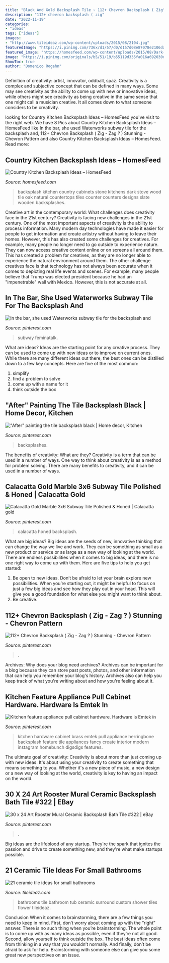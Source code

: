 ```yaml
---
title: "Black And Gold Backsplash Tile ~ 112+ Chevron Backsplash ( Zig"
description: "112+ chevron backsplash ( zig"
date: "2022-11-19"
categories:
- "ideas"
tags: ["ideas"]
images:
- "http://www.tileideaz.com/wp-content/uploads/2015/08/2104.jpg"
featuredImage: "https://i.pinimg.com/736x/d1/57/d0/d157d08e87078e2106da5b47ecf14c66.jpg"
featured_image: "https://homesfeed.com/wp-content/uploads/2015/08/Dark-backsplash-tiles-idea-for-country-kitchen-with-black-counter-gas-stove-darker-staining-wood-kitchen-cabinets-wooden-floors.jpg"
image: "https://i.pinimg.com/originals/b5/51/19/b55119d335fa016a692030d32aa1ea8e.jpg"
ShowToc: true
author: "Domenico Rogahn"
---
```



Definition of creativity: artist, innovator, oddball, spaz.
Creativity is a complex and subjective concept that can be defined in many ways. Some may see creativity as the ability to come up with new or innovative ideas, while others might see creativity as being creative in the same sense that one might call a musician creative. It all comes down to what someone considers to be creativity.

	

		
looking for Country Kitchen Backsplash Ideas – HomesFeed you've visit to the right web. We have 8 Pics about Country Kitchen Backsplash Ideas – HomesFeed like In the bar, she used Waterworks subway tile for the backsplash and, 112+ Chevron Backsplash ( Zig - Zag ? ) Stunning - Chevron Pattern and also Country Kitchen Backsplash Ideas – HomesFeed. Read more:
		
    
## Country Kitchen Backsplash Ideas – HomesFeed

<img loading=lazy src="https://homesfeed.com/wp-content/uploads/2015/08/Dark-backsplash-tiles-idea-for-country-kitchen-with-black-counter-gas-stove-darker-staining-wood-kitchen-cabinets-wooden-floors.jpg" onerror="this.onerror=null;this.src='https://tse1.mm.bing.net/th?id=OIP.Ps82Ksg7D8HTY6Nb3oSphwHaJ4&amp;pid=15.1';" alt="Country Kitchen Backsplash Ideas – HomesFeed">

_Source: homesfeed.com_

>backsplash kitchen country cabinets stone kitchens dark stove wood tile oak natural countertops tiles counter counters designs slate wooden backsplashes. 

	

Creative art in the contemporary world: What challenges does creativity face in the 21st century?
Creativity is facing new challenges in the 21st century. One of the most important aspects of creativity is the ability to process information. Many modern day technologies have made it easier for people to get information and create artistry without having to leave their homes. However, this has also created some challenges for creatives. For example, many people no longer need to go outside to experience nature. They can now access creative content online or on screens all around them. This has created a problem for creatives, as they are no longer able to experience the natural environment around them. The other challenge creatives face is that technology has not always been accurate when it comes to depicting real life events and scenes. For example, many people believe that Trump was elected president because he had an "impenetrable" wall with Mexico. However, this is not accurate at all.

    
## In The Bar, She Used Waterworks Subway Tile For The Backsplash And

<img loading=lazy src="https://i.pinimg.com/originals/b5/51/19/b55119d335fa016a692030d32aa1ea8e.jpg" onerror="this.onerror=null;this.src='https://tse3.mm.bing.net/th?id=OIP.vi1QOjBD3gpUnPmHzSXaUgHaLH&amp;pid=15.1';" alt="In the bar, she used Waterworks subway tile for the backsplash and">

_Source: pinterest.com_

>subway feminatalk. 

	

What are ideas?
Ideas are the starting point for any creative process. They can be used to come up with new ideas or to improve on current ones. While there are many different ideas out there, the best ones can be distilled down to a few key concepts. Here are five of the most common:
1. simplify
2. find a problem to solve
3. come up with a name for it
4. think outside the box

    
## &quot;After&quot; Painting The Tile Backsplash Black | Home Decor, Kitchen

<img loading=lazy src="https://i.pinimg.com/736x/ad/c2/86/adc2861cc6f01ad9e0592c3940c808a7--tile.jpg" onerror="this.onerror=null;this.src='https://tse2.mm.bing.net/th?id=OIP.QnL2mYdWMRvuQ7jb--RfIAHaJ3&amp;pid=15.1';" alt="&quot;After&quot; painting the tile backsplash black | Home decor, Kitchen">

_Source: pinterest.com_

>backsplashes. 

	

The benefits of creativity: What are they?
Creativity is a term that can be used in a number of ways. One way to think about creativity is as a method for problem solving. There are many benefits to creativity, and it can be used in a number of ways.

    
## Calacatta Gold Marble 3x6 Subway Tile Polished &amp; Honed | Calacatta Gold

<img loading=lazy src="https://i.pinimg.com/736x/7b/15/46/7b1546d8f1991260cebf6ce1478a4ee3.jpg" onerror="this.onerror=null;this.src='https://tse3.mm.bing.net/th?id=OIP.0TPZU82hpYs5V6G1XFzwuQHaJ3&amp;pid=15.1';" alt="Calacatta Gold Marble 3x6 Subway Tile Polished &amp; Honed | Calacatta gold">

_Source: pinterest.com_

>calacatta honed backsplash. 

	

What are big ideas?
Big ideas are the seeds of new, innovative thinking that can change the way we live and work. They can be something as small as a new product or service or as large as a new way of looking at the world. There are endless possibilities when it comes to big ideas, and there is no one right way to come up with them. Here are five tips to help you get started: 
1. Be open to new ideas. Don’t be afraid to let your brain explore new possibilities. When you’re starting out, it might be helpful to focus on just a few big ideas and see how they play out in your head. This will give you a good foundation for what else you might want to think about. 
2. Be creative.

    
## 112+ Chevron Backsplash ( Zig - Zag ? ) Stunning - Chevron Pattern

<img loading=lazy src="https://i.pinimg.com/736x/03/ee/2b/03ee2b586317d3e2bc154dc217baaea6.jpg" onerror="this.onerror=null;this.src='https://tse4.mm.bing.net/th?id=OIP.A9DLLjP5q4qL8qTpZUHkkQHaNU&amp;pid=15.1';" alt="112+ Chevron Backsplash ( Zig - Zag ? ) Stunning - Chevron Pattern">

_Source: pinterest.com_

>. 

	

Archives: Why does your blog need archives?
Archives can be important for a blog because they can store past posts, photos, and other information that can help you remember your blog's history. Archives also can help you keep track of what you're writing about and how you're feeling about it.

    
## Kitchen Feature Appliance Pull Cabinet Hardware. Hardware Is Emtek In

<img loading=lazy src="https://i.pinimg.com/736x/d1/57/d0/d157d08e87078e2106da5b47ecf14c66.jpg" onerror="this.onerror=null;this.src='https://tse4.mm.bing.net/th?id=OIP.2R1RLEPeuS5niT3CTTME0gHaKX&amp;pid=15.1';" alt="Kitchen feature appliance pull cabinet hardware. Hardware is Emtek in">

_Source: pinterest.com_

>kitchen hardware cabinet brass emtek pull appliance herringbone backsplash feature tile appliances fancy create interior modern instagram homebunch digsdigs features. 

	

The ultimate goal of creativity:
Creativity is about more than just coming up with new ideas. It's about using your creativity to create something that means something to you. Whether it's a new piece of music, a new design or a new way of looking at the world, creativity is key to having an impact on the world.

    
## 30 X 24 Art Rooster Mural Ceramic Backsplash Bath Tile #322 | EBay

<img loading=lazy src="https://i.pinimg.com/736x/00/b5/4b/00b54bf0ff89d344dec988ebed2c5b5b--bath-tiles-roosters.jpg" onerror="this.onerror=null;this.src='https://tse3.mm.bing.net/th?id=OIP.eZjeTCZxaz1hfzT22YZHywHaF6&amp;pid=15.1';" alt="30 x 24 Art Rooster Mural Ceramic Backsplash Bath Tile #322 | eBay">

_Source: pinterest.com_

>. 

	

Big ideas are the lifeblood of any startup. They're the spark that ignites the passion and drive to create something new, and they're what make startups possible.

    
## 21 Ceramic Tile Ideas For Small Bathrooms

<img loading=lazy src="http://www.tileideaz.com/wp-content/uploads/2015/08/2104.jpg" onerror="this.onerror=null;this.src='https://tse3.mm.bing.net/th?id=OIP.bOBLabuV3LzK5EgmLk6MYwHaJ4&amp;pid=15.1';" alt="21 ceramic tile ideas for small bathrooms">

_Source: tileideaz.com_

>bathrooms tile bathroom tub ceramic surround custom shower tiles flower tileideaz. 

	

Conclusion
When it comes to brainstorming, there are a few things you need to keep in mind. First, don’t worry about coming up with the “right” answer. There is no such thing when you’re brainstorming. The whole point is to come up with as many ideas as possible, even if they’re not all good. Second, allow yourself to think outside the box. The best ideas often come from thinking in a way that you wouldn’t normally. And finally, don’t be afraid to ask for help. Brainstorming with someone else can give you some great new perspectives on an issue.

